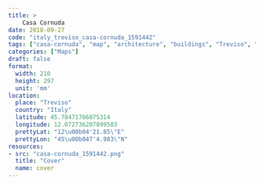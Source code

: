 ```yaml
---
title: > 
    Casa Cornuda
date: 2018-09-27
code: "italy_treviso_casa-cornuda_1591442"
tags: ["casa-cornuda", "map", "architecture", "buildings", "Treviso", "Italy"]
categories: ["Maps"]
draft: false
format:
  width: 210
  height: 297
  unit: 'mm'
location:
  place: "Treviso"
  country: "Italy"
  latitude: 45.78471766075314
  longitude: 12.072736207899503
  prettyLat: "12\u00b04'21.85\"E"
  prettyLon: "45\u00b047'4.983\"N"
resources:
- src: "casa-cornuda_1591442.png"
  title: "Cover"
  name: cover
---
```

